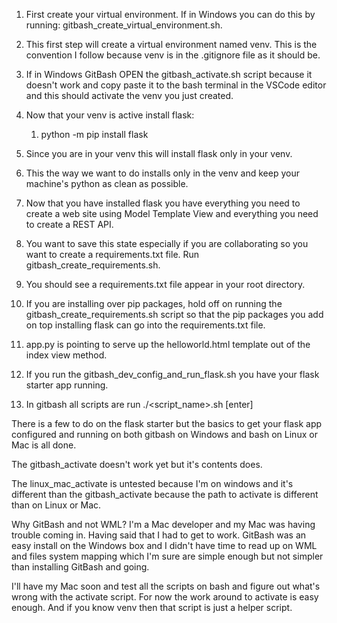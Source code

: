 1. First create your virtual environment. If in Windows you can do this by running: gitbash_create_virtual_environment.sh.

2. This first step will create a virtual environment named venv. This is the convention I follow because venv is in the .gitignore file as it should be.

3. If in Windows GitBash OPEN the gitbash_activate.sh script because it doesn't work and copy paste it to the bash terminal in the VSCode editor and this should activate the venv you just created. 

4. Now that your venv is active install flask:
   1. python -m pip install flask
   
5. Since you are in your venv this will install flask only in your venv.
   
6. This the way we want to do installs only in the venv and keep your machine's python as clean as possible.

7. Now that you have installed flask you have everything you need to create a web site using Model Template View and everything you need to create a REST API.

8. You want to save this state especially if you are collaborating so you want to create a requirements.txt file. Run gitbash_create_requirements.sh.

9. You should see a requirements.txt file appear in your root directory.

10. If you are installing over pip packages, hold off on running the gitbash_create_requirements.sh script so that the pip packages you add on top installing flask can go into the requirements.txt file.

11. app.py is pointing to serve up the helloworld.html template out of the index view method. 

12. If you run the gitbash_dev_config_and_run_flask.sh you have your flask starter app running.

13. In gitbash all scripts are run ./<script_name>.sh [enter]

There is a few to do on the flask starter but the basics to get your flask app configured and running on both gitbash on Windows and bash on Linux or Mac is all done.

The gitbash_activate doesn't work yet but it's contents does. 

The linux_mac_activate is untested because I'm on windows and it's different than the gitbash_activate because the path to activate is different than on Linux or Mac. 

Why GitBash and not WML? I'm a Mac developer and my Mac was having trouble coming in. Having said that I had to get to work.  GitBash was an easy install on the Windows box and I didn't have time to read up on WML and files system mapping which I'm sure are simple enough but not simpler than installing GitBash and going. 

I'll have my Mac soon and test all the scripts on bash and figure out what's wrong with the activate script.  For now the work around to activate is easy enough.  And if you know venv then that script is just a helper script. 

